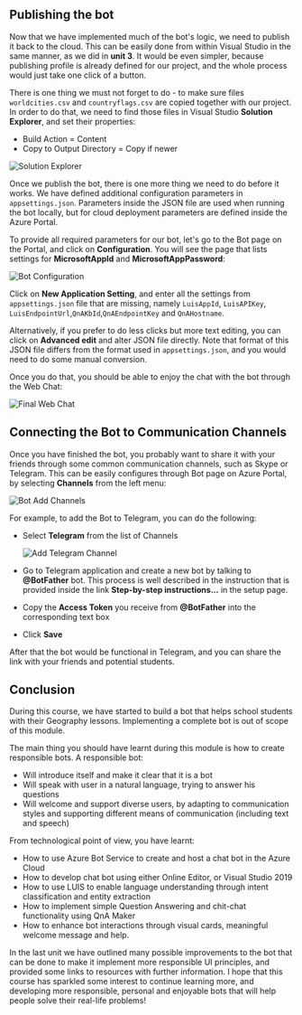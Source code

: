## Publishing the bot

Now that we have implemented much of the bot's logic, we need to publish it back to the cloud. This can be easily done from within Visual Studio in the same manner, as we did in **unit 3**. It would be even simpler, because publishing profile is already defined for our project, and the whole process would just take one click of a button.

There is one thing we must not forget to do - to make sure files `worldcities.csv` and `countryflags.csv` are copied together with our project. In order to do that, we need to find those files in Visual Studio **Solution Explorer**, and set their properties:

- Build Action = Content
- Copy to Output Directory = Copy if newer

![Solution Explorer](../media/VSSolExp.png)

Once we publish the bot, there is one more thing we need to do before it works. We have defined additional configuration parameters in `appsettings.json`. Parameters inside the JSON file are used when running the bot locally, but for cloud deployment parameters are defined inside the Azure Portal.

To provide all required parameters for our bot, let's go to the Bot page on the Portal, and click on **Configuration**. You will see the page that lists settings for **MicrosoftAppId** and **MicrosoftAppPassword**:

![Bot Configuration](../media/AzBotConfig.png)

Click on **New Application Setting**, and enter all the settings from `appsettings.json` file that are missing, namely `LuisAppId`, `LuisAPIKey`, `LuisEndpointUrl`,`QnAKbId`,`QnAEndpointKey` and `QnAHostname`.

Alternatively, if you prefer to do less clicks but more text editing, you can click on **Advanced edit** and alter JSON file directly. Note that format of this JSON file differs from the format used in `appsettings.json`, and you would need to do some manual conversion.

Once you do that, you should be able to enjoy the chat with the bot through the Web Chat:

![Final Web Chat](../media/FinalWebChat.png)

## Connecting the Bot to Communication Channels 

Once you have finished the bot, you probably want to share it with your friends through some common communication channels, such as Skype or Telegram. This can be easily configures through Bot page on Azure Portal, by selecting **Channels** from the left menu:

![Bot Add Channels](../media/AddChannel.png)

For example, to add the Bot to Telegram, you can do the following:

- Select **Telegram** from the list of Channels

  ![Add Telegram Channel](../media/AddChannelTelegram.png)
  
- Go to Telegram application and create a new bot by talking to **@BotFather** bot. This process is well described in the instruction that is provided inside the link **Step-by-step instructions...** in the setup page.
- Copy the **Access Token** you receive from **@BotFather** into the corresponding text box
- Click **Save**

 After that the bot would be functional in Telegram, and you can share the link with your friends and potential students.

## Conclusion

During this course, we have started to build a bot that helps school students with their Geography lessons. Implementing a complete bot is out of scope of this module.

The main thing you should have learnt during this module is how to create responsible bots. A responsible bot:

- Will introduce itself and make it clear that it is a bot
- Will speak with user in a natural language, trying to answer his questions
- Will welcome and support diverse users, by adapting to communication styles and supporting different means of communication (including text and speech)

From technological point of view, you have learnt:

- How to use Azure Bot Service to create and host a chat bot in the Azure Cloud
- How to develop chat bot using either Online Editor, or Visual Studio 2019
- How to use LUIS to enable language understanding through intent classification and entity extraction
- How to implement simple Question Answering and chit-chat functionality using QnA Maker
- How to enhance bot interactions through visual cards, meaningful welcome message and help.

In the last unit we have outlined many possible improvements to the bot that can be done to make it implement more responsible UI principles, and provided some links to resources with further information. I hope that this course has sparkled some interest to continue learning more, and developing more responsible, personal and enjoyable bots that will help people solve their real-life problems!
